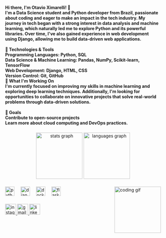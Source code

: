 <h4 align="left">Hi there, I'm Otavio Ximarelli! 👋<br>I'm a Data Science student and Python developer from Brazil, passionate about coding and eager to make an impact in the tech industry. My journey in tech began with a strong interest in data analysis and machine learning, which naturally led me to explore Python and its powerful libraries. Over time, I've also gained experience in web development using Django, allowing me to build data-driven web applications.<br><br>🔧 Technologies & Tools<br>Programming Languages: Python, SQL<br>Data Science & Machine Learning: Pandas, NumPy, Scikit-learn, TensorFlow<br>Web Development: Django, HTML, CSS<br>Version Control: Git, GitHub<br>🚀 What I'm Working On<br>I'm currently focused on improving my skills in machine learning and exploring deep learning techniques. Additionally, I'm looking for opportunities to collaborate on innovative projects that solve real-world problems through data-driven solutions.<br><br>🌱 Goals<br>Contribute to open-source projects<br>Learn more about cloud computing and DevOps practices.<br></h4>

###

<div align="center">
  <img src="https://github-readme-stats.vercel.app/api?username=OtavioXimarelli&hide_title=false&hide_rank=false&show_icons=true&include_all_commits=true&count_private=true&disable_animations=false&theme=prussian&locale=en&hide_border=false" height="150" alt="stats graph"  />
  <img src="https://github-readme-stats.vercel.app/api/top-langs?username=OtavioXimarelli&locale=en&hide_title=false&layout=compact&card_width=320&langs_count=5&theme=prussian&hide_border=false" height="150" alt="languages graph"  />
</div>

###

<img src="https://tenor.com/pt-BR/view/oh-elden-ring-reverential-bow-d-hunter-of-the-dead-gif-26937701" align="right" height="150" alt="coding gif"/>


###

<div align="left">
  <img src="https://img.shields.io/badge/Python-3776AB?logo=python&logoColor=white&style=for-the-badge" height="30" alt="python logo"  />
  <img width="12" />
  <img src="https://img.shields.io/badge/Django-092E20?logo=django&logoColor=white&style=for-the-badge" height="30" alt="django logo"  />
  <img width="12" />
  <img src="https://img.shields.io/badge/Docker-2496ED?logo=docker&logoColor=white&style=for-the-badge" height="30" alt="docker logo"  />
  <img width="12" />
  <img src="https://img.shields.io/badge/Flask-000000?logo=flask&logoColor=white&style=for-the-badge" height="30" alt="flask logo"  />
</div>

###

<div align="left">
  <a href="https://instagram.com/otavio_ximarelli" target="_blank">
    <img src="https://img.shields.io/static/v1?message=Instagram&logo=instagram&label=&color=E4405F&logoColor=white&labelColor=&style=for-the-badge" height="35" alt="instagram logo"  />
  </a>
  <a href="mailto:otavioximarelli@gmail.com" target="_blank">
    <img src="https://img.shields.io/static/v1?message=Gmail&logo=gmail&label=&color=D14836&logoColor=white&labelColor=&style=for-the-badge" height="35" alt="gmail logo"  />
  </a>
  <a href="https://www.linkedin.com/in/otavioximarelli/" target="_blank">
    <img src="https://img.shields.io/static/v1?message=LinkedIn&logo=linkedin&label=&color=0077B5&logoColor=white&labelColor=&style=for-the-badge" height="35" alt="linkedin logo"  />
  </a>
</div>

###



